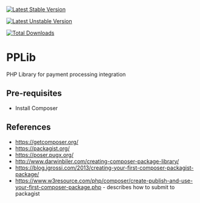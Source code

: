 [![Latest Stable Version](https://poser.pugx.org/gianninasd/pplib/v/stable)](https://packagist.org/packages/gianninasd/pplib)

[![Latest Unstable Version](https://poser.pugx.org/gianninasd/pplib/v/unstable)](https://packagist.org/packages/gianninasd/pplib)

[![Total Downloads](https://poser.pugx.org/gianninasd/pplib/downloads)](https://packagist.org/packages/gianninasd/pplib)

PPLib
================
PHP Library for payment processing integration

## Pre-requisites
* Install Composer

## References
* https://getcomposer.org/
* https://packagist.org/
* https://poser.pugx.org/
* http://www.darwinbiler.com/creating-composer-package-library/
* https://blog.jgrossi.com/2013/creating-your-first-composer-packagist-package/
* https://www.w3resource.com/php/composer/create-publish-and-use-your-first-composer-package.php - describes how to submit to packagist